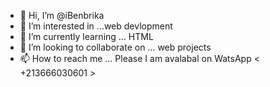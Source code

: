 - 👋 Hi, I’m @iBenbrika
- 👀 I’m interested in ...web devlopment 
- 🌱 I’m currently learning ... HTML
- 💞️ I’m looking to collaborate on ... web projects
- 📫 How to reach me ... Please I am avalabal on WatsApp < +213666030601 >

<!---
iBenbrika/iBenbrika is a ✨ special ✨ repository because its `README.md` (this file) appears on your GitHub profile.
You can click the Preview link to take a look at your changes.
--->
